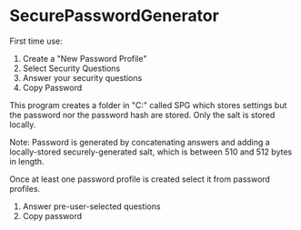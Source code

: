 SecurePasswordGenerator
=======================

First time use:
1. Create a "New Password Profile" 
2. Select Security Questions 
3. Answer your security questions
4. Copy Password

This program creates a folder in "C:\" called SPG which stores settings but the
password nor the password hash are stored. Only the salt is stored locally.

Note: Password is generated by concatenating answers and adding a locally-stored 
securely-generated salt, which is between 510 and 512 bytes in length.


Once at least one password profile is created select it from password profiles.

1. Answer pre-user-selected questions
2. Copy password